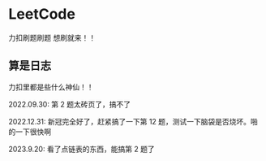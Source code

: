 # LeetCode
力扣刷题刷题 想刷就来！！

## 算是日志
力扣里都是些什么神仙！！

2022.09.30: 第 2 题太砖页了，搞不了

2022.12.31: 新冠完全好了，赶紧搞了一下第 12 题，测试一下脑袋是否烧坏。啪的一下很快啊

2023.9.20: 看了点链表的东西，能搞第 2 题了
